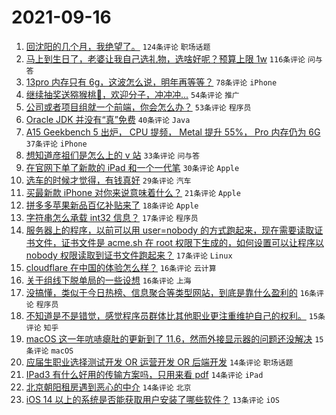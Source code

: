 # 2021-09-16

1. [回沈阳的几个月，我绝望了。](https://www.v2ex.com/t/802248) `124条评论` `职场话题`
1. [马上到生日了，老婆让我自己选礼物，选啥好呢？预算上限 1w](https://www.v2ex.com/t/802188) `116条评论` `问与答`
1. [13pro 内存只有 6g，这波怎么说，明年再等等？](https://www.v2ex.com/t/802169) `78条评论` `iPhone`
1. [继续抽奖送猕猴桃🥝，欢迎分子，冲冲冲...](https://www.v2ex.com/t/802233) `54条评论` `推广`
1. [公司或者项目组就一个前端，你会怎么办？](https://www.v2ex.com/t/802206) `53条评论` `程序员`
1. [Oracle JDK 并没有“真”免费](https://www.v2ex.com/t/802200) `40条评论` `Java`
1. [A15 Geekbench 5 出炉， CPU 提频， Metal 提升 55%， Pro 内存仍为 6G](https://www.v2ex.com/t/802173) `37条评论` `iPhone`
1. [想知道彦祖们是怎么上的 v 站](https://www.v2ex.com/t/802184) `33条评论` `问与答`
1. [在官网下单了新款的 iPad 和一个一代笔](https://www.v2ex.com/t/802180) `30条评论` `Apple`
1. [选车的时候才觉得，有钱真好](https://www.v2ex.com/t/802307) `29条评论` `汽车`
1. [买最新款 iPhone 对你来说意味着什么？](https://www.v2ex.com/t/802318) `21条评论` `Apple`
1. [拼多多苹果新品百亿补贴来了](https://www.v2ex.com/t/802300) `18条评论` `Apple`
1. [字符串怎么承载 int32 信息？](https://www.v2ex.com/t/802322) `17条评论` `程序员`
1. [服务器上的程序，以前可以用 user=nobody 的方式跑起来，现在需要读取证书文件，证书文件是 acme.sh 在 root 权限下生成的，如何设置可以让程序以 nobody 权限读取到证书文件跑起来？](https://www.v2ex.com/t/802263) `17条评论` `Linux`
1. [cloudflare 在中国的体验怎么样？](https://www.v2ex.com/t/802284) `16条评论` `云计算`
1. [关于组线下脱单局的一些设想](https://www.v2ex.com/t/802249) `16条评论` `上海`
1. [没搞懂，类似于今日热榜、信息聚合等类型网站，到底是靠什么盈利的](https://www.v2ex.com/t/802194) `16条评论` `程序员`
1. [不知道是不是错觉，感觉程序员群体比其他职业更注重维护自己的权利。](https://www.v2ex.com/t/802260) `15条评论` `知乎`
1. [macOS 这一年吭哧瘪肚的更新到了 11.6，然而外接显示器的问题还没解决](https://www.v2ex.com/t/802234) `15条评论` `macOS`
1. [应届生职业选择测试开发 OR 运营开发 OR 后端开发](https://www.v2ex.com/t/802267) `14条评论` `职场话题`
1. [IPad3 有什么好用的传输方案吗，只用来看 pdf](https://www.v2ex.com/t/802240) `14条评论` `iPad`
1. [北京朝阳租房遇到恶心的中介](https://www.v2ex.com/t/802231) `14条评论` `北京`
1. [iOS 14 以上的系统是否能获取用户安装了哪些软件？](https://www.v2ex.com/t/802272) `13条评论` `iOS`
